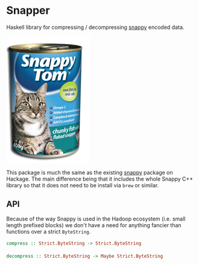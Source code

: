 Snapper
=======

Haskell library for compressing / decompressing
[snappy](http://google.github.io/snappy) encoded data.

![Snappy Tom - Chunky Fish with Flaked Snapper](img/snappy-tom.png)

This package is much the same as the existing
[snappy](http://hackage.haskell.org/package/snappy) package on Hackage.
The main difference being that it includes the whole Snappy C++ library
so that it does not need to be install via `brew` or similar.

## API

Because of the way Snappy is used in the Hadoop ecosystem (i.e. small
length prefixed blocks) we don't have a need for anything fancier than
functions over a strict `ByteString`.

```hs
compress :: Strict.ByteString -> Strict.ByteString

decompress :: Strict.ByteString -> Maybe Strict.ByteString
```
